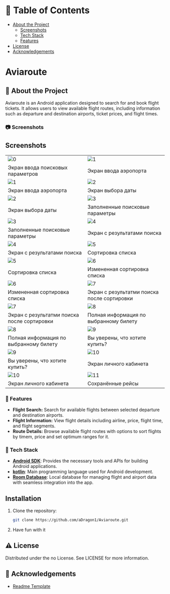 <!-- Table of Contents -->

# :notebook_with_decorative_cover: Table of Contents

- [About the Project](#star2-about-the-project)
    * [Screenshots](#camera-screenshots)
    * [Tech Stack](#space_invader-tech-stack)
    * [Features](#dart-features)
- [License](#warning-license)
- [Acknowledgements](#gem-acknowledgements)

<!-- About the Project -->

# Aviaroute

## :star2: About the Project

Aviaroute is an Android application designed to search for and book flight tickets. It allows users to view available
flight routes, including information such as departure and destination airports, ticket prices, and flight times.

<!-- Screenshots -->

### :camera: Screenshots

## Screenshots

|                                             |                                             |
|---------------------------------------------|---------------------------------------------|
| ![0](screenshots/2.jpg)                     | ![1](screenshots/3.jpg)                     |
| Экран ввода поисковых параметров            | Экран ввода аэропорта                       |
| ![1](screenshots/3.jpg)                     | ![2](screenshots/4.jpg)                     |
| Экран ввода аэропорта                       | Экран выбора даты                           |
| ![2](screenshots/4.jpg)                     | ![3](screenshots/5.jpg)                     |
| Экран выбора даты                           | Заполненные поисковые параметры             |
| ![3](screenshots/5.jpg)                     | ![4](screenshots/6.jpg)                     |
| Заполненные поисковые параметры             | Экран с результатами поиска                 |
| ![4](screenshots/6.jpg)                     | ![5](screenshots/7.jpg)                     |
| Экран с результатами поиска                 | Сортировка списка                           |
| ![5](screenshots/7.jpg)                     | ![6](screenshots/8.jpg)                     |
| Сортировка списка                           | Измененная сортировка списка                |
| ![6](screenshots/8.jpg)                     | ![7](screenshots/9.jpg)                     |
| Измененная сортировка списка                | Экран с результатми поиска после сортировки |
| ![7](screenshots/9.jpg)                     | ![8](screenshots/10.jpg)                    |
| Экран с результатми поиска после сортировки | Полная информация по выбранному билету      |
| ![8](screenshots/10.jpg)                    | ![9](screenshots/11.jpg)                    |
| Полная информация по выбранному билету      | Вы уверены, что хотите купить?              |
| ![9](screenshots/11.jpg)                    | ![10](screenshots/12.jpg)                   |
| Вы уверены, что хотите купить?              | Экран личного кабинета                      |
| ![10](screenshots/12.jpg)                   | ![11](screenshots/13.jpg)                   |
| Экран личного кабинета                      | Сохранённые рейсы                           |

<!-- Features -->

### :dart: Features

- **Flight Search:** Search for available flights between selected departure and destination airports.
- **Flight Information:** View flight details including airline, price, flight time, and flight segments.
- **Route Details:** Browse available flight routes with options to sort flights by timem, price and set optimum ranges
  for it.

<!-- TechStack -->

### :space_invader: Tech Stack

- **[Android SDK](https://developer.android.com/tools/releases/platform-tools)**: Provides the necessary tools and APIs
  for building Android applications.
- **[kotlin](https://kotlinlang.org/)**: Main programming language used for Android development.
- **[Room Database](https://developer.android.com/training/data-storage/room)**: Local database for managing flight and
  airport data with seamless integration into the app.

## Installation

1. Clone the repository:
   ```bash
   git clone https://github.com/aDragon1/Aviaroute.git
2. Have fun with it

## :warning: License

Distributed under the no License. See LICENSE for more information.

<!-- Acknowledgments -->

## :gem: Acknowledgements

- [Readme Template](https://github.com/Louis3797/awesome-readme-template)